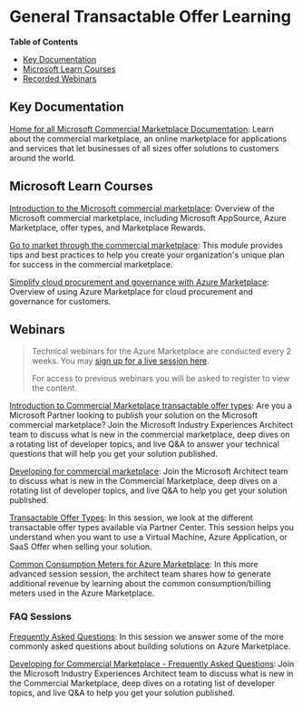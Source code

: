 # General Transactable Offer Learning

**Table of Contents**

- [Key Documentation](#key-documentation)
- [Microsoft Learn Courses](#microsoft-learn-courses)
- [Recorded Webinars](#webinars)

## Key Documentation

[Home for all Microsoft Commercial Marketplace Documentation](https://docs.microsoft.com/azure/marketplace/): Learn about the commercial marketplace, an online marketplace for applications and services that let businesses of all sizes offer solutions to customers around the world.

## Microsoft Learn Courses

[Introduction to the Microsoft commercial marketplace](https://docs.microsoft.com/learn/modules/intro-commercial-marketplace/):
Overview of the Microsoft commercial marketplace, including Microsoft AppSource, Azure Marketplace, offer types, and Marketplace Rewards.

[Go to market through the commercial marketplace](https://docs.microsoft.com/learn/modules/go-to-market-commercial-marketplace/): This module provides tips and best practices to help you create your organization's unique plan for success in the commercial marketplace.

[Simplify cloud procurement and governance with Azure Marketplace](https://docs.microsoft.com/learn/modules/simplify-cloud-procurement-governance-azure-marketplace/): Overview of using Azure Marketplace for cloud procurement and governance for customers.

## Webinars

> Technical webinars for the Azure Marketplace are conducted every 2 weeks. You may [sign up for a live session here](https://aka.ms/MarketplaceDeveloperOfficeHours).
> 
> For access to previous webinars you will be asked to register to view the content.

[Introduction to Commercial Marketplace transactable offer types](https://microsoftcloudpartner.eventbuilder.com/event/40200): Are you a Microsoft Partner looking to publish your solution on the Microsoft commercial marketplace?  Join the Microsoft Industry Experiences Architect team to discuss what is new in the commercial marketplace, deep dives on a rotating list of developer topics, and live Q&A to answer your technical questions that will help you get your solution published.

[Developing for commercial marketplace](https://microsoftcloudpartner.eventbuilder.com/event/32337): Join the Microsoft Architect team to discuss what is new in the Commercial Marketplace, deep dives on a rotating list of developer topics, and live Q&A to help you get your solution published.

[Transactable Offer Types](https://microsoftcloudpartner.eventbuilder.com/event/38053): In this session, we look at the different transactable offer types available via Partner Center. This session helps you understand when you want to use a Virtual Machine, Azure Application, or SaaS Offer when selling your solution.

[Common Consumption Meters for Azure Marketplace](https://microsoftcloudpartner.eventbuilder.com/event/28507): In this more advanced session session, the architect team shares how to generate additional revenue by learning about the common consumption/billing meters used in the Azure Marketplace.

### FAQ Sessions

[Frequently Asked Questions](https://microsoftcloudpartner.eventbuilder.com/event/38113): In this session we answer some of the more commonly asked questions about building solutions on Azure Marketplace.

[Developing for Commercial Marketplace - Frequently Asked Questions](https://microsoftcloudpartner.eventbuilder.com/event/28513): Join the Microsoft Industry Experiences Architect team to discuss what is new in the Commercial Marketplace, deep dives on a rotating list of developer topics, and live Q&A to help you get your solution published.